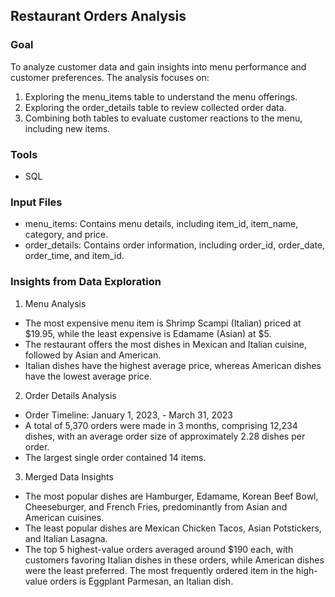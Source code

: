 ## Restaurant Orders Analysis

### Goal 
To analyze customer data and gain insights into menu performance and customer preferences. The analysis focuses on:
1. Exploring the menu_items table to understand the menu offerings.
2. Exploring the order_details table to review collected order data.
3. Combining both tables to evaluate customer reactions to the menu, including new items.

### Tools
- SQL

### Input Files
- menu_items: Contains menu details, including item_id, item_name, category, and price.
- order_details: Contains order information, including order_id, order_date, order_time, and item_id.

### Insights from Data Exploration
1. Menu Analysis
- The most expensive menu item is Shrimp Scampi (Italian) priced at $19.95, while the least expensive is Edamame (Asian) at $5.
- The restaurant offers the most dishes in Mexican and Italian cuisine, followed by Asian and American.
- Italian dishes have the highest average price, whereas American dishes have the lowest average price.
  
2. Order Details Analysis
- Order Timeline: January 1, 2023, - March 31, 2023
- A total of 5,370 orders were made in 3 months, comprising 12,234 dishes, with an average order size of approximately 2.28 dishes per order.
- The largest single order contained 14 items.

3. Merged Data Insights
- The most popular dishes are Hamburger, Edamame, Korean Beef Bowl, Cheeseburger, and French Fries, predominantly from Asian and American cuisines.
- The least popular dishes are Mexican Chicken Tacos, Asian Potstickers, and Italian Lasagna.
- The top 5 highest-value orders averaged around $190 each, with customers favoring Italian dishes in these orders, while American dishes were the least preferred. The most frequently ordered item in the high-value orders is Eggplant Parmesan, an Italian dish.

